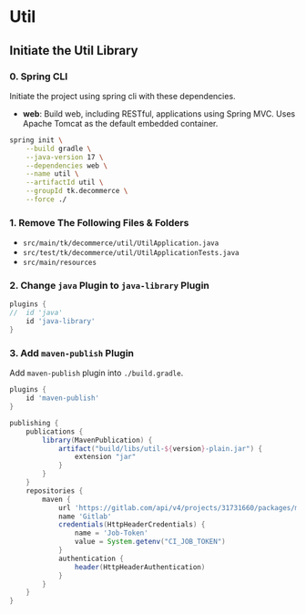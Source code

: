 # Util

## Initiate the Util Library

### 0. Spring CLI

Initiate the project using spring cli with these dependencies.

- **web**: Build web, including RESTful, applications using Spring MVC. Uses Apache Tomcat as the default embedded container.

```sh
spring init \
    --build gradle \
    --java-version 17 \
    --dependencies web \
    --name util \
    --artifactId util \
    --groupId tk.decommerce \
    --force ./
```

### 1. Remove The Following Files & Folders

- `src/main/tk/decommerce/util/UtilApplication.java`
- `src/test/tk/decommerce/util/UtilApplicationTests.java`
- `src/main/resources`

### 2. Change `java` Plugin to `java-library` Plugin

```groovy
plugins {
//  id 'java'
    id 'java-library'
}
```

### 3. Add `maven-publish` Plugin

Add `maven-publish` plugin into `./build.gradle`.

```groovy
plugins {
    id 'maven-publish'
}

publishing {
    publications {
        library(MavenPublication) {
            artifact("build/libs/util-${version}-plain.jar") {
                extension "jar"
            }
        }
    }
    repositories {
        maven {
            url 'https://gitlab.com/api/v4/projects/31731660/packages/maven'
            name 'Gitlab'
            credentials(HttpHeaderCredentials) {
                name = 'Job-Token'
                value = System.getenv("CI_JOB_TOKEN")
            }
            authentication {
                header(HttpHeaderAuthentication)
            }
        }
    }
}
```
